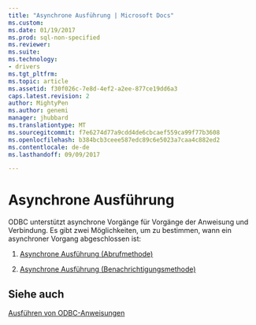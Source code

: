 ```yaml
---
title: "Asynchrone Ausführung | Microsoft Docs"
ms.custom: 
ms.date: 01/19/2017
ms.prod: sql-non-specified
ms.reviewer: 
ms.suite: 
ms.technology:
- drivers
ms.tgt_pltfrm: 
ms.topic: article
ms.assetid: f30f026c-7e8d-4ef2-a2ee-877ce19dd6a3
caps.latest.revision: 2
author: MightyPen
ms.author: genemi
manager: jhubbard
ms.translationtype: MT
ms.sourcegitcommit: f7e6274d77a9cdd4de6cbcaef559ca99f77b3608
ms.openlocfilehash: b384bcb3ceee587edc89c6e5023a7caa4c882ed2
ms.contentlocale: de-de
ms.lasthandoff: 09/09/2017

---
```

# <a name="asynchronous-execution"></a>Asynchrone Ausführung
ODBC unterstützt asynchrone Vorgänge für Vorgänge der Anweisung und Verbindung. Es gibt zwei Möglichkeiten, um zu bestimmen, wann ein asynchroner Vorgang abgeschlossen ist:  
  
1.  [Asynchrone Ausführung (Abrufmethode)](../../../odbc/reference/develop-app/asynchronous-execution-polling-method.md)  
  
2.  [Asynchrone Ausführung (Benachrichtigungsmethode)](../../../odbc/reference/develop-app/asynchronous-execution-notification-method.md)  
  
## <a name="see-also"></a>Siehe auch  
 [Ausführen von ODBC-Anweisungen](../../../odbc/reference/develop-app/executing-statements-odbc.md)
